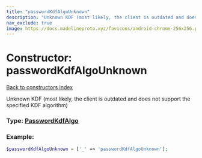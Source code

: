 ```yaml
---
title: "passwordKdfAlgoUnknown"
description: "Unknown KDF (most likely, the client is outdated and does not support the specified KDF algorithm)"
nav_exclude: true
image: https://docs.madelineproto.xyz/favicons/android-chrome-256x256.png
---
```

# Constructor: passwordKdfAlgoUnknown  
[Back to constructors index](index.md)



Unknown KDF (most likely, the client is outdated and does not support the specified KDF algorithm)




### Type: [PasswordKdfAlgo](../types/PasswordKdfAlgo.md)


### Example:

```php
$passwordKdfAlgoUnknown = ['_' => 'passwordKdfAlgoUnknown'];
```  
